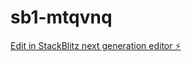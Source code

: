 # sb1-mtqvnq

[Edit in StackBlitz next generation editor ⚡️](https://stackblitz.com/~/github.com/Raoulakiwi/sb1-mtqvnq)
